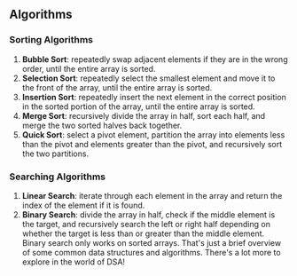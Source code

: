 ## Algorithms
### Sorting Algorithms
1. **Bubble Sort**: repeatedly swap adjacent elements if they are in the wrong order, until the entire array is sorted.
2. **Selection Sort**: repeatedly select the smallest element and move it to the front of the array, until the entire array is sorted.
3. **Insertion Sort**: repeatedly insert the next element in the correct position in the sorted portion of the array, until the entire array is sorted.
4. **Merge Sort**: recursively divide the array in half, sort each half, and merge the two sorted halves back together.
5. **Quick Sort**: select a pivot element, partition the array into elements less than the pivot and elements greater than the pivot, and recursively sort the two partitions.
### Searching Algorithms
1. **Linear Search**: iterate through each element in the array and return the index of the element if it is found.
2. **Binary Search**: divide the array in half, check if the middle element is the target, and recursively search the left or right half depending on whether the target is less than or greater than the middle element. Binary search only works on sorted arrays.
That's just a brief overview of some common data structures and algorithms. There's a lot more to explore in the world of DSA!
